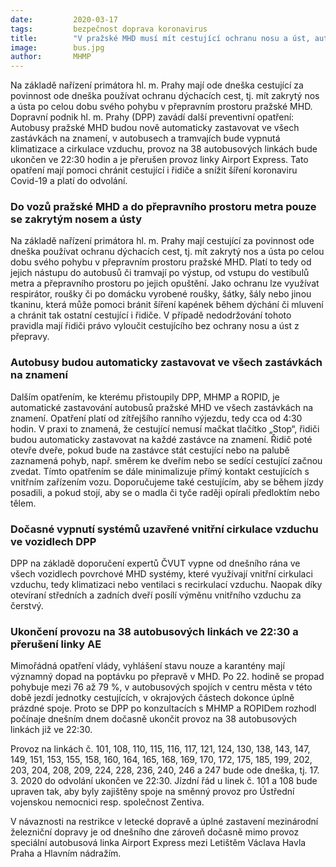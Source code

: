 ```yaml
---
date:         2020-03-17
tags:         bezpečnost doprava koronavirus
title:        "V pražské MHD musí mít cestující ochranu nosu a úst, autobusy budou zastavovat ve všech zastávkách na znamení a provoz 38 linek DPP bude ukončen ve 22:30"
image: 	      bus.jpg
author:       MHMP
---
```


Na základě nařízení primátora hl. m. Prahy mají ode dneška cestující za povinnost ode dneška používat ochranu dýchacích cest, tj. mít zakrytý nos a ústa po celou dobu svého pohybu v přepravním prostoru pražské MHD. Dopravní podnik hl. m. Prahy (DPP) zavádí další preventivní opatření: Autobusy pražské MHD budou nově automaticky zastavovat ve všech zastávkách na znamení, v autobusech a tramvajích bude vypnutá klimatizace a cirkulace vzduchu, provoz na 38 autobusových linkách bude ukončen ve 22:30 hodin a je přerušen provoz linky Airport Express. Tato opatření mají pomoci chránit cestující i řidiče a snížit šíření koronaviru Covid-19 a platí do odvolání.

### Do vozů pražské MHD a do přepravního prostoru metra pouze se zakrytým nosem a ústy

Na základě nařízení primátora hl. m. Prahy mají cestující za povinnost ode dneška používat ochranu dýchacích cest, tj. mít zakrytý nos a ústa po celou dobu svého pohybu v přepravním prostoru pražské MHD. Platí to tedy od jejich nástupu do autobusů či tramvají po výstup, od vstupu do vestibulů metra a přepravního prostoru po jejich opuštění. Jako ochranu lze využívat respirátor, roušky či po domácku vyrobené roušky, šátky, šály nebo jinou tkaninu, která může pomoci bránit šíření kapének během dýchání či mluvení a chránit tak ostatní cestující i řidiče. V případě nedodržování tohoto pravidla mají řidiči právo vyloučit cestujícího bez ochrany nosu a úst z přepravy.

### Autobusy budou automaticky zastavovat ve všech zastávkách na znamení

Dalším opatřením, ke kterému přistoupily DPP, MHMP a ROPID, je automatické zastavování autobusů pražské MHD ve všech zastávkách na znamení. Opatření platí od zítřejšího ranního výjezdu, tedy cca od 4:30 hodin. V praxi to znamená, že cestující nemusí mačkat tlačítko „Stop“, řidiči budou automaticky zastavovat na každé zastávce na znamení. Řidič poté otevře dveře, pokud bude na zastávce stát cestující nebo na palubě zaznamená pohyb, např. směrem ke dveřím nebo se sedící cestující začnou zvedat. Tímto opatřením se dále minimalizuje přímý kontakt cestujících s vnitřním zařízením vozu. Doporučujeme také cestujícím, aby se během jízdy posadili, a pokud stojí, aby se o madla či tyče raději opírali předloktím nebo tělem.

### Dočasné vypnutí systémů uzavřené vnitřní cirkulace vzduchu ve vozidlech DPP

DPP na základě doporučení expertů ČVUT vypne od dnešního rána ve všech vozidlech povrchové MHD systémy, které využívají vnitřní cirkulaci vzduchu, tedy klimatizaci nebo ventilaci s recirkulací vzduchu. Naopak díky otevíraní středních a zadních dveří posílí výměnu vnitřního vzduchu za čerstvý.

### Ukončení provozu na 38 autobusových linkách ve 22:30 a přerušení linky AE

Mimořádná opatření vlády, vyhlášení stavu nouze a karantény mají významný dopad na poptávku po přepravě v MHD. Po 22. hodině se propad pohybuje mezi 76 až 79 %, v autobusových spojích v centru města v této době jezdí jednotky cestujících, v okrajových částech dokonce úplně prázdné spoje. Proto se DPP po konzultacích s MHMP a ROPIDem rozhodl počínaje dnešním dnem dočasně ukončit provoz na 38 autobusových linkách již ve 22:30.

Provoz na linkách č. 101, 108, 110, 115, 116, 117, 121, 124, 130, 138, 143, 147, 149, 151, 153, 155, 158, 160, 164, 165, 168, 169, 170, 172, 175, 185, 199, 202, 203, 204, 208, 209, 224, 228, 236, 240, 246 a 247 bude ode dneška, tj. 17. 3. 2020 do odvolání ukončen ve 22:30. Jízdní řád u linek č. 101 a 108 bude upraven tak, aby byly zajištěny spoje na směnný provoz pro Ústřední vojenskou nemocnici resp. společnost Zentiva.

V návaznosti na restrikce v letecké dopravě a úplné zastavení mezinárodní železniční dopravy je od dnešního dne zároveň dočasně mimo provoz speciální autobusová linka Airport Express mezi Letištěm Václava Havla Praha a Hlavním nádražím.
